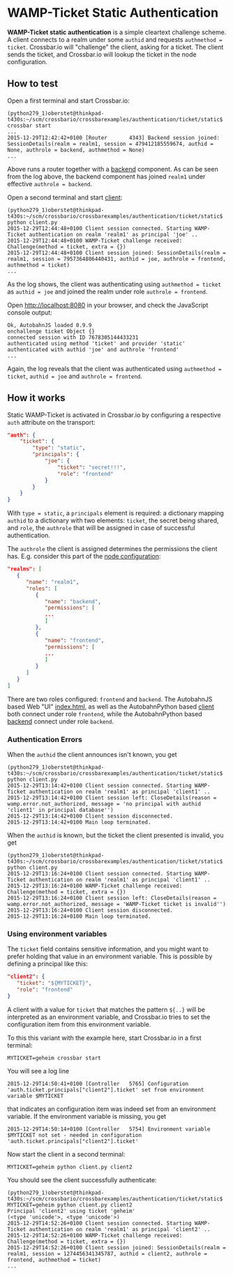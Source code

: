 # WAMP-Ticket Static Authentication

**WAMP-Ticket static authentication** is a simple cleartext challenge scheme. A client connects to a realm under some `authid` and requests `authmethod = ticket`. Crossbar.io will "challenge" the client, asking for a ticket. The client sends the ticket, and Crossbar.io will lookup the ticket in the node configuration.

## How to test

Open a first terminal and start Crossbar.io:

```console
(python279_1)oberstet@thinkpad-t430s:~/scm/crossbario/crossbarexamples/authentication/ticket/static$ crossbar start
...
2015-12-29T12:42:42+0100 [Router       4343] Backend session joined: SessionDetails(realm = realm1, session = 479412185559674, authid = None, authrole = backend, authmethod = None)
...
```

Above runs a router together with a [backend](backend.py) component. As can be seen from the log above, the backend component has joined `realm1` under effective `authrole = backend`.

Open a second terminal and start [client](client.py):

```console
(python279_1)oberstet@thinkpad-t430s:~/scm/crossbario/crossbarexamples/authentication/ticket/static$ python client.py
2015-12-29T12:44:48+0100 Client session connected. Starting WAMP-Ticket authentication on realm 'realm1' as principal 'joe' ..
2015-12-29T12:44:48+0100 WAMP-Ticket challenge received: Challenge(method = ticket, extra = {})
2015-12-29T12:44:48+0100 Client session joined: SessionDetails(realm = realm1, session = 7957364806440431, authid = joe, authrole = frontend, authmethod = ticket)
...
```

As the log shows, the client was authenticating using `authmethod = ticket` as `authid = joe` and joined the realm under role `authrole = frontend`.

Open [http://localhost:8080](http://localhost:8080) in your browser, and check the JavaScript console output:

```console
Ok, AutobahnJS loaded 0.9.9
onchallenge ticket Object {}
connected session with ID 7678305144433231
authenticated using method 'ticket' and provider 'static'
authenticated with authid 'joe' and authrole 'frontend'
...
```

Again, the log reveals that the client was authenticated using `authmethod = ticket`, `authid = joe` and `authrole = frontend`.


## How it works

Static WAMP-Ticket is activated in Crossbar.io by configuring a respective `auth` attribute on the transport:

```json
"auth": {
    "ticket": {
        "type": "static",
        "principals": {
            "joe": {
                "ticket": "secret!!!",
                "role": "frontend"
            }
        }
    }
}
```

With `type = static`, a `principals` element is required: a dictionary mapping `authid` to a dictionary with two elements: `ticket`, the secret being shared, and `role`, the `authrole` that will be assigned in case of successful authentication.

The `authrole` the client is assigned determines the permissions the client has. E.g. consider this part of the [node configuration](.crossbar/config.json):

```json
"realms": [
   {
      "name": "realm1",
      "roles": [
         {
            "name": "backend",
            "permissions": [
            ...
            ]
         },
         {
            "name": "frontend",
            "permissions": [
            ...
            ]
         }
      ]
   }
]
```

There are two roles configured: `frontend` and `backend`. The AutobahnJS based Web "UI" [index.html](web/index.html), as well as the AutobahnPython based [client](client.py) both connect under role `frontend`, while the AutobahnPython based [backend](backend.py) connect under role `backend`.

### Authentication Errors

When the `authid` the client announces isn't known, you get

```console
(python279_1)oberstet@thinkpad-t430s:~/scm/crossbario/crossbarexamples/authentication/ticket/static$ python client.py
2015-12-29T13:14:42+0100 Client session connected. Starting WAMP-Ticket authentication on realm 'realm1' as principal 'client1' ..
2015-12-29T13:14:42+0100 Client session left: CloseDetails(reason = wamp.error.not_authorized, message = 'no principal with authid 'client1' in principal database'')
2015-12-29T13:14:42+0100 Client session disconnected.
2015-12-29T13:14:42+0100 Main loop terminated.
```

When the `authid` is known, but the ticket the client presented is invalid, you get

```console
(python279_1)oberstet@thinkpad-t430s:~/scm/crossbario/crossbarexamples/authentication/ticket/static$ python client.py
2015-12-29T13:16:24+0100 Client session connected. Starting WAMP-Ticket authentication on realm 'realm1' as principal 'client1' ..
2015-12-29T13:16:24+0100 WAMP-Ticket challenge received: Challenge(method = ticket, extra = {})
2015-12-29T13:16:24+0100 Client session left: CloseDetails(reason = wamp.error.not_authorized, message = 'WAMP-Ticket ticket is invalid'')
2015-12-29T13:16:24+0100 Client session disconnected.
2015-12-29T13:16:24+0100 Main loop terminated.
```

### Using environment variables

The `ticket` field contains sensitive information, and you might want to prefer holding that value in an environment variable. This is possible by defining a principal like this:

```json
"client2": {
   "ticket": "${MYTICKET}",
   "role": "frontend"
}
```

A client with a value for `ticket` that matches the pattern `${..}` will be interpreted as an environment variable, and Crossbar.io tries to set the configuration item from this environment variable.

To this this variant with the example here, start Crossbar.io in a first terminal:

```console
MYTICKET=geheim crossbar start
```

You will see a log line

```console
2015-12-29T14:50:41+0100 [Controller   5765] Configuration 'auth.ticket.principals["client2"].ticket' set from environment variable $MYTICKET
```

that indicates an configuration item was indeed set from an environment variable. If the environment variable is missing, you get

```console
2015-12-29T14:50:14+0100 [Controller   5754] Environment variable $MYTICKET not set - needed in configuration 'auth.ticket.principals["client2"].ticket'
```

Now start the client in a second terminal:

```console
MYTICKET=geheim python client.py client2
```

You should see the client successfully authenticate:

```console
(python279_1)oberstet@thinkpad-t430s:~/scm/crossbario/crossbarexamples/authentication/ticket/static$ MYTICKET=geheim python client.py client2
Principal 'client2' using ticket 'geheim'
(<type 'unicode'>, <type 'unicode'>)
2015-12-29T14:52:26+0100 Client session connected. Starting WAMP-Ticket authentication on realm 'realm1' as principal 'client2' ..
2015-12-29T14:52:26+0100 WAMP-Ticket challenge received: Challenge(method = ticket, extra = {})
2015-12-29T14:52:26+0100 Client session joined: SessionDetails(realm = realm1, session = 1274456341345787, authid = client2, authrole = frontend, authmethod = ticket)
...
```
